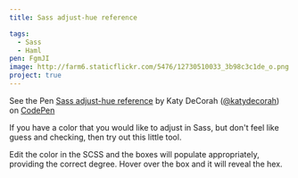 ```yaml
---
title: Sass adjust-hue reference

tags:
  - Sass
  - Haml
pen: FgmJI
image: http://farm6.staticflickr.com/5476/12730510033_3b98c3c1de_o.png
project: true
---
```


<p data-height="500" data-theme-id="300" data-slug-hash="FgmJI" data-user="katydecorah" data-default-tab="result" class='codepen'>See the Pen <a href='http://codepen.io/katydecorah/pen/FgmJI'>Sass adjust-hue reference</a> by Katy DeCorah (<a href='http://codepen.io/katydecorah'>@katydecorah</a>) on <a href='http://codepen.io'>CodePen</a></p>

If you have a color that you would like to adjust in Sass, but don't feel like guess and checking, then try out this little tool.

Edit the color in the SCSS and the boxes will populate appropriately, providing the correct degree. Hover over the box and it will reveal the hex.
